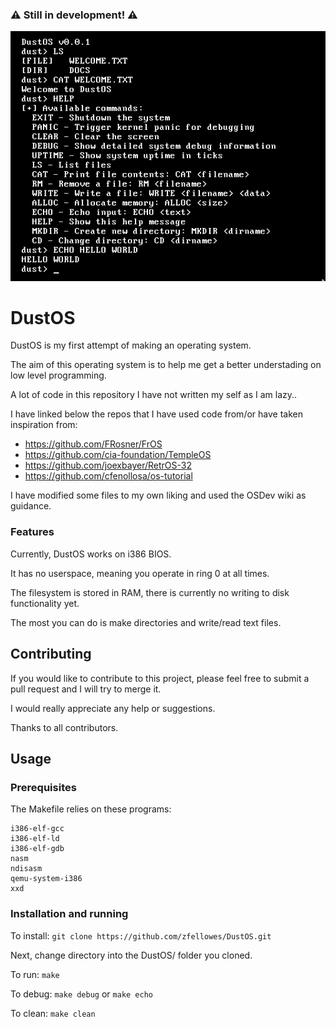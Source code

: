 ### ⚠️ Still in development! ⚠️ 

![Screenshot](assets/preview.png "DustOS Screenshot")

# DustOS

DustOS is my first attempt of making an operating system. 

The aim of this operating system is to help me get a better understading on low level programming.

A lot of code in this repository I have not written my self as I am lazy..

I have linked below the repos that I have used code from/or have taken inspiration from:

- https://github.com/FRosner/FrOS
- https://github.com/cia-foundation/TempleOS
- https://github.com/joexbayer/RetrOS-32
- https://github.com/cfenollosa/os-tutorial

I have modified some files to my own liking and used the OSDev wiki as guidance.

### Features
Currently, DustOS works on i386 BIOS.

It has no userspace, meaning you operate in ring 0 at all times. 

The filesystem is stored in RAM, there is currently no writing to disk functionality yet.

The most you can do is make directories and write/read text files.

## Contributing

If you would like to contribute to this project, please feel free to submit a pull request and I will try to merge it.

I would really appreciate any help or suggestions. 

Thanks to all contributors.

## Usage
### Prerequisites

The Makefile relies on these programs:
```
i386-elf-gcc
i386-elf-ld
i386-elf-gdb
nasm
ndisasm
qemu-system-i386
xxd
```

### Installation and running
To install: ``` git clone https://github.com/zfellowes/DustOS.git ```

Next, change directory into the DustOS/ folder you cloned.

To run: ``` make ```

To debug: ``` make debug ```  or  ``` make echo ```

To clean: ``` make clean ```

